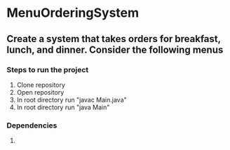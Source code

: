 # MenuOrderingSystem

## Create a system that takes orders for breakfast, lunch, and dinner. Consider the following menus

### Steps to run the project

1. Clone repository
2. Open repository
3. In root directory run "javac Main.java"
4. In root directory run "java Main"


### Dependencies
1.
